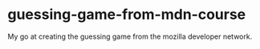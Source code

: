 # guessing-game-from-mdn-course
My go at creating the guessing game from the mozilla developer network.

